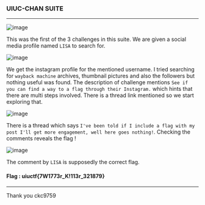 ### UIUC-CHAN SUITE

---

![image](https://github.com/ckc9759/CTF_writeups/assets/95117634/692712f4-81e2-4e5b-9a9d-02160c2d9c6a)
  
This was the first of the 3 challenges in this suite. We are given a social media profile named `LISA` to search for.  

  
![image](https://github.com/ckc9759/CTF_writeups/assets/95117634/8fe45409-1786-4602-b5ce-196895874ab8)
  
We get the instagram profile for the mentioned username. I tried searching for `wayback machine` archives, thumbnail pictures and also the followers but nothing useful was found.
The description of challenge mentions `See if you can find a way to a flag through their Instagram.` which hints that there are multi steps involved.
There is a thread link mentioned so we start exploring that.  
  
![image](https://github.com/ckc9759/CTF_writeups/assets/95117634/f3a08cdc-25ef-475f-baa3-cc34a330f6a1)
  
There is a thread which says `I've been told if I include a flag with my post I'll get more engagement, well here goes nothing!`. Checking the comments reveals the flag !  
  
![image](https://github.com/ckc9759/CTF_writeups/assets/95117634/574de9b3-ed4a-42d6-a42e-c6228873a11a)
  
The comment by `LISA` is supposedly the correct flag.  

#### Flag : uiuctf{7W1773r_K!113r_321879}

---

Thank you
ckc9759

